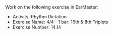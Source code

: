 Work on the following exercise in EarMaster:
- Activity: Rhythm Dictation
- Exercise Name: 4/4 - 1 bar: 16th & 8th Triplets
- Exercise Number: 14.14
